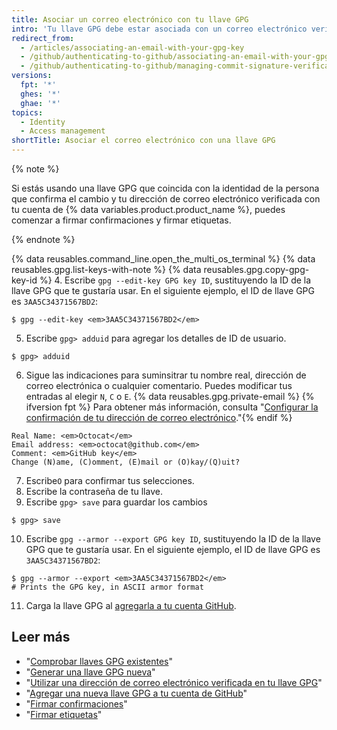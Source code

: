 ```yaml
---
title: Asociar un correo electrónico con tu llave GPG
intro: 'Tu llave GPG debe estar asociada con un correo electrónico verificado de {% data variables.product.product_name %} que coincida con tu identidad de persona que confirma el cambio.'
redirect_from:
  - /articles/associating-an-email-with-your-gpg-key
  - /github/authenticating-to-github/associating-an-email-with-your-gpg-key
  - /github/authenticating-to-github/managing-commit-signature-verification/associating-an-email-with-your-gpg-key
versions:
  fpt: '*'
  ghes: '*'
  ghae: '*'
topics:
  - Identity
  - Access management
shortTitle: Asociar el correo electrónico con una llave GPG
---
```


{% note %}

Si estás usando una llave GPG que coincida con la identidad de la persona que confirma el cambio y tu dirección de correo electrónico verificada con tu cuenta de {% data variables.product.product_name %}, puedes comenzar a firmar confirmaciones y firmar etiquetas.

{% endnote %}

{% data reusables.command_line.open_the_multi_os_terminal %}
{% data reusables.gpg.list-keys-with-note %}
{% data reusables.gpg.copy-gpg-key-id %}
4. Escribe `gpg --edit-key GPG key ID`, sustituyendo la ID de la llave GPG que te gustaría usar. En el siguiente ejemplo, el ID de llave GPG es `3AA5C34371567BD2`:
  ```shell
  $ gpg --edit-key <em>3AA5C34371567BD2</em>
  ```
5. Escribe `gpg> adduid` para agregar los detalles de ID de usuario.
  ```shell
  $ gpg> adduid
  ```
6. Sigue las indicaciones para suminsitrar tu nombre real, dirección de correo electrónica o cualquier comentario. Puedes modificar tus entradas al elegir `N`, `C` o `E`. {% data reusables.gpg.private-email %} {% ifversion fpt %} Para obtener más información, consulta "[Configurar la confirmación de tu dirección de correo electrónico](/articles/setting-your-commit-email-address)."{% endif %}
  ```shell
  Real Name: <em>Octocat</em>
  Email address: <em>octocat@github.com</em>
  Comment: <em>GitHub key</em>
  Change (N)ame, (C)omment, (E)mail or (O)kay/(Q)uit?
  ```
7. Escribe`O` para confirmar tus selecciones.
8. Escribe la contraseña de tu llave.
9. Escribe `gpg> save` para guardar los cambios
  ```shell
  $ gpg> save
  ```
10. Escribe `gpg --armor --export GPG key ID`, sustituyendo la ID de la llave GPG que te gustaría usar. En el siguiente ejemplo, el ID de llave GPG es `3AA5C34371567BD2`:
  ```shell
  $ gpg --armor --export <em>3AA5C34371567BD2</em>
  # Prints the GPG key, in ASCII armor format
  ```
11. Carga la llave GPG al [agregarla a tu cuenta GitHub](/articles/adding-a-new-gpg-key-to-your-github-account).

## Leer más

- "[Comprobar llaves GPG existentes](/articles/checking-for-existing-gpg-keys)"
- "[Generar una llave GPG nueva](/articles/generating-a-new-gpg-key)"
- "[Utilizar una dirección de correo electrónico verificada en tu llave GPG](/articles/using-a-verified-email-address-in-your-gpg-key)"
- "[Agregar una nueva llave GPG a tu cuenta de GitHub](/articles/adding-a-new-gpg-key-to-your-github-account)"
- "[Firmar confirmaciones](/articles/signing-commits)"
- "[Firmar etiquetas](/articles/signing-tags)"
